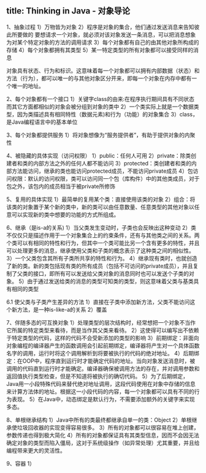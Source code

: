 title: Thinking in Java - 对象导论
---
1、抽象过程
1）万物皆为对象
2）程序是对象的集合，他们通过发送消息来告知彼此所要做的
要想请求一个对象，就必须对该对象发送一条消息，可以把消息想象为对某个特定对象的方法的调用请求
3）每个对象都有自己的由其他对象所构成的存储
4）每个对象都拥有其类型
5）某一特定类型的所有对象都可以接受同样的消息

对象具有状态、行为和标识。这意味着每一个对象都可以拥有内部数据（状态）和方法（行为），都可以唯一的与其他对象区分开来，即每一个对象在内存中都有一个唯一的地址。

2、每个对象都有一个接口
1）关键字class的由来:在程序执行期间具有不同状态而其它方面都相似的对象会被分组到对象的类中
2）一个类实际上就是一个数据类型，因为类描述具有相同特性（数据元素)和行为（功能）的对象集合
3）class，是Java编程语言中的基本单位

3、每个对象都提供服务
1）将对象想像为“服务提供者”，有助于提供对象的内聚性

4、被隐藏的具体实现（访问权限）
1）public：任何人可用
2）private：除类创建者和类的内部方法之外的任何人都不能访问
3）protected：类创建者和类的内部方法能访问，继承的类也能访问protected成员，不能访问private成员
4）包访问权限：默认的访问权限，类可以访问同一个包（库构件）中的其他类成员，对于包之外，该包内的成员相当于被private所修饰

5、复用的具体实现
1）最简单的复用某个类：直接使用该类的对象
2）组合：将该类的对象置于某个新的类中，新的类可以由任意数量、任意类型的其他对象以任意可以实现新的类中想要的功能的方式所组成。

6、继承（是is-a的关系)
1）当父类发生变动时，子类也会反映出这种变动
2）类不仅仅只是描述作用于一个对象集合上的约束条件，还有与其他类之间的关系。两个类可以有相同的特性和行为，但其中一个类可能比另一个含有更多的特性，并且可以处理更多的消息，继承使用父类和子类的概念表示了这种类之间的相似性。
3）一个父类包含其所有子类所共享的特性和行为。
4）继承现有类时，也就创造了新的类。新的类包括现有类的所有成员（包括不可访问的private成员），并且复制了父类的接口，即所有可以发送给父类对象的消息同时也可以发送个子类的对象。
5）由于通过发送给类的消息的类型可知类的类型，则这意味着父类与基类具有相同的类型

6.1 使父类与子类产生差异的方法
1）直接在子类中添加新方法，父类不能访问这个新方法，是一种is-like-a的关系
2）覆盖

7、伴随多态的可互换对象
1）处理类型的层次结构时，经常想把一个对象不当作它所属的特定类型来看待，而是当作其父类来看待。
2）这使得可以编写出不依赖于特定类型的代码，这样的代码不会受新添加的类型的影响
3）前期绑定：非面向对象编程的编译器产生的函数调用会引起前期绑定，编译器将产生对一个具体函数名字的调用，运行时将这个调用解析到将要被执行的代码的绝对地址。
4）后期绑定：在OOP中，程序直到运行时才能确定代码的地址。当向对象发送消息时，被调用的代码直到运行时才能确定。编译器确保被调用方法的存在，并对调用参数和返回值执行类型检查，但是不知道将被执行的确切代码。
5）为了后期绑定，Java用一小段特殊代码来替代绝对地址调用，这段代码使用在对象中存储的信息来计算方法体的地址。根据这一小段代码的内容，每一个对象都可以具有不同的行为表现。
5）在Java中，动态绑定是默认行为，不需要添加额外的关键字来实现多态。

8、单根继承结构
1）Java中所有的类最终都继承自单一的类：Object
2）单根继承使垃圾回收器的实现变得容易很多。
3）所有的对象都可以很容易在堆上创建，参数传递也得到极大简化
4）所有的对象都保证具有其类型信息，因而不会因无法确定对象的类型而陷入僵局，这对于系统级操作（如异常处理）尤其重要，并且给编程带来更大的灵活性。

9、容器
1）